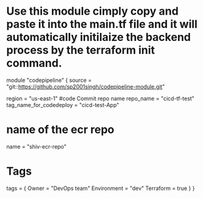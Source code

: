 # Use this module cimply copy and paste it into the main.tf file and it will automatically initilaize the backend process by the terraform init command. 


module "codepipeline" {
  source = "git::https://github.com/sp2001singh/codepipeline-module.git"
 
  region                  = "us-east-1"
  #code Commit repo name
  repo_name               = "cicd-tf-test"
  tag_name_for_codedeploy = "cicd-test-App"
 
  # name of the ecr repo
  name = "shiv-ecr-repo"
 
  # Tags
  tags = {
    Owner       = "DevOps team"
    Environment = "dev"
    Terraform   = true
  }
}
 
